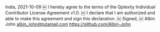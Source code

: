 India, 2021-10-09
￼
I hereby agree to the terms of the Qplexity Individual Contributor License
Agreement v1.0.
￼
I declare that I am authorized and able to make this agreement and sign this
declaration.
￼
Signed,
￼
Albin John albin_john@tutamail.com https://github.com/Albin-John
